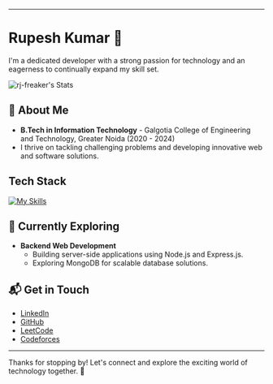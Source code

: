 
---
# Rupesh Kumar 👋

I'm a dedicated developer with a strong passion for technology and an eagerness to continually expand my skill set.

![rj-freaker's Stats](https://github-readme-stats.vercel.app/api?username=rj-freaker&theme=vue-dark&show_icons=true&hide_border=true&count_private=true)

## 🚀 About Me

- **B.Tech in Information Technology** - Galgotia College of Engineering and Technology, Greater Noida (2020 - 2024)
- I thrive on tackling challenging problems and developing innovative web and software solutions.

## Tech Stack

[![My Skills](https://skillicons.dev/icons?i=cpp,js,nodejs,express,mongodb,mysql,html,css,git,react,vite)](https://skillicons.dev)

## 🌱 Currently Exploring

- **Backend Web Development**
  - Building server-side applications using Node.js and Express.js.
  - Exploring MongoDB for scalable database solutions.

## 📬 Get in Touch

- [LinkedIn](https://www.linkedin.com/in/rupesh-kumar-401893226/)
- [GitHub](https://github.com/rj-freaker)
- [LeetCode](https://leetcode.com/rupeshkumar/)
- [Codeforces](https://codeforces.com/profile/rupeshkumar)

---

Thanks for stopping by! Let's connect and explore the exciting world of technology together. 🚀

